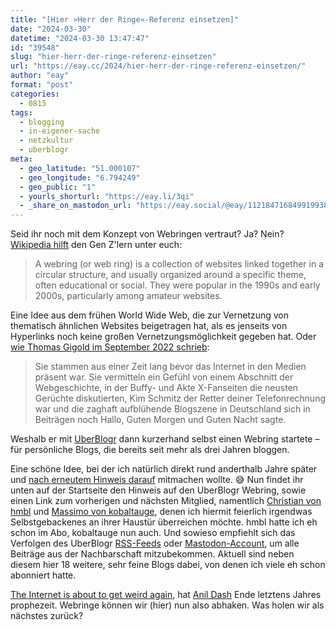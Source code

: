 ```yaml
---
title: "[Hier »Herr der Ringe«-Referenz einsetzen]"
date: "2024-03-30"
datetime: "2024-03-30 13:47:47"
id: "39548"
slug: "hier-herr-der-ringe-referenz-einsetzen"
url: "https://eay.cc/2024/hier-herr-der-ringe-referenz-einsetzen/"
author: "eay"
format: "post"
categories:
  - 0815
tags:
  - blogging
  - in-eigener-sache
  - netzkultur
  - uberblogr
meta:
  - geo_latitude: "51.000107"
  - geo_longitude: "6.794249"
  - geo_public: "1"
  - yourls_shorturl: "https://eay.li/3qi"
  - _share_on_mastodon_url: "https://eay.social/@eay/112184716849919938"
---
```


Seid ihr noch mit dem Konzept von Webringen vertraut? Ja? Nein? [Wikipedia hilft](https://en.wikipedia.org/wiki/Webring) den Gen Z'lern unter euch:

> A webring (or web ring) is a collection of websites linked together in a circular structure, and usually organized around a specific theme, often educational or social. They were popular in the 1990s and early 2000s, particularly among amateur websites.

Eine Idee aus dem frühen World Wide Web, die zur Vernetzung von thematisch ähnlichen Websites beigetragen hat, als es jenseits von Hyperlinks noch keine großen Vernetzungs­möglichkeit gegeben hat. Oder [wie Thomas Gigold im September 2022 schrieb](https://gigold.me/blog/webring-start):

> Sie stammen aus einer Zeit lang bevor das Internet in den Medien präsent war. Sie vermitteln ein Gefühl von einem Abschnitt der Webgeschichte, in der Buffy- und Akte X-Fanseiten die neusten Gerüchte diskutierten, Kim Schmitz der Retter deiner Telefon­rechnung war und die zaghaft aufblühende Blogszene in Deutschland sich in Beiträgen noch Hallo, Guten Morgen und Guten Nacht sagte.

Weshalb er mit [UberBlogr](https://uberblogr.de/) dann kurzerhand selbst einen Webring startete – für persönliche Blogs, die bereits seit mehr als drei Jahren bloggen.

Eine schöne Idee, bei der ich natürlich direkt rund anderthalb Jahre später und [nach erneutem Hinweis darauf](https://gigold.me/blog/100-dinge) mitmachen wollte. 😅 Nun findet ihr unten auf der Startseite den Hinweis auf den UberBlogr Webring, sowie einen Link zum vorherigen und nächsten Mitglied, namentlich [Christian von hmbl](https://hmbl.blog/) und [Massimo von kobaltauge](https://kobaltauge.de/), denen ich hiermit feierlich irgendwas Selbstgebackenes an ihrer Haustür überreichen möchte. hmbl hatte ich eh schon im Abo, kobaltauge nun auch. Und sowieso empfiehlt sich das Verfolgen des UberBlogr [RSS-Feeds](https://uberblogr.de/rss) oder [Mastodon-Account](https://mastodon.bot/@uberblogr), um alle Beiträge aus der Nachbarschaft mitzu­bekommen. Aktuell sind neben diesem hier 18 weitere, sehr feine Blogs dabei, von denen ich viele eh schon abonniert hatte.

[The Internet is about to get weird again](https://www.rollingstone.com/culture/culture-commentary/internet-future-about-to-get-weird-1234938403/), hat [Anil Dash](https://www.dashes.com/) Ende letztens Jahres prophezeit. Webringe können wir (hier) nun also abhaken. Was holen wir als nächstes zurück?
